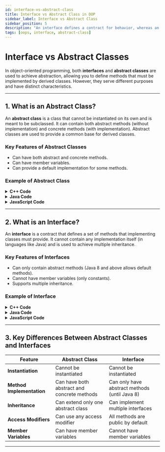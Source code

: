 ```yaml
---
id: interface-vs-abstract-class
title: Interface vs Abstract Class in OOP
sidebar_label: Interface vs Abstract Class
sidebar_position: 5
description: "An interface defines a contract for behavior, whereas an abstract class provides partial implementation. Both are used to achieve abstraction but differ in their design and use cases."
tags: [oops, interface, abstract-class]
---
```


# **Interface vs Abstract Classes**

In object-oriented programming, both **interfaces** and **abstract classes** are used to achieve abstraction, allowing you to define methods that must be implemented by derived classes. However, they serve different purposes and have distinct characteristics.

---

## **1. What is an Abstract Class?**

An **abstract class** is a class that cannot be instantiated on its own and is meant to be subclassed. It can contain both abstract methods (without implementation) and concrete methods (with implementation). Abstract classes are used to provide a common base for derived classes.

### **Key Features of Abstract Classes**
- Can have both abstract and concrete methods.
- Can have member variables.
- Can provide a default implementation for some methods.

### **Example of Abstract Class**

<details>
<summary><strong>C++ Code</strong></summary>

```cpp
#include <iostream>
using namespace std;

class Animal {
public:
    // Abstract method
    virtual void sound() = 0; // Pure virtual function

    void sleep() {
        cout << "Sleeping..." << endl;
    }
};

class Dog : public Animal {
public:
    void sound() {
        cout << "Woof!" << endl;
    }
};

int main() {
    Dog dog;
    dog.sound(); // Calls the sound method
    dog.sleep(); // Calls the sleep method from the Animal class
    return 0;
}
```
</details>

<details>
<summary><strong>Java Code</strong></summary>

```java
abstract class Animal {
    // Abstract method
    abstract void sound();

    void sleep() {
        System.out.println("Sleeping...");
    }
}

class Dog extends Animal {
    void sound() {
        System.out.println("Woof!");
    }
}

public class Main {
    public static void main(String[] args) {
        Dog dog = new Dog();
        dog.sound(); // Calls the sound method
        dog.sleep(); // Calls the sleep method from the Animal class
    }
}
```
</details>

<details>
<summary><strong>JavaScript Code</strong></summary>

```js
//JavaScript doesn't have a built-in concept of abstract classes like in Java or C++, but you can mimic this 
//behavior using a combination of class inheritance and throwing errors when an abstract method is not implemented.

class Animal {
    // Abstract method
    sound() {
        throw new Error("Abstract method 'sound' must be implemented by subclass");
    }

    // Concrete method
    sleep() {
        console.log("Sleeping...");
    }
}

class Dog extends Animal {
    // Implement the abstract method
    sound() {
        console.log("Woof!");
    }
}

// Main code
const dog = new Dog();
dog.sound(); // Calls the sound method
dog.sleep(); // Calls the sleep method from the Animal class

```
</details>

--- 
## **2. What is an Interface?**

An **interface** is a contract that defines a set of methods that implementing classes must provide. It cannot contain any implementation itself (in languages like Java) and is used to achieve multiple inheritance.

### **Key Features of Interfaces**
- Can only contain abstract methods (Java 8 and above allows default methods).
- Cannot have member variables (only constants).
- Supports multiple inheritance.

### **Example of Interface**

<details>
<summary><strong>C++ Code</strong></summary>

```cpp
#include <iostream>
using namespace std;

class IAnimal {
public:
    virtual void sound() = 0; // Pure virtual function
};

class Cat : public IAnimal {
public:
    void sound() {
        cout << "Meow!" << endl;
    }
};

int main() {
    Cat cat;
    cat.sound(); // Calls the sound method
    return 0;
}
```
</details>

<details>
<summary><strong>Java Code</strong></summary>

```java
interface IAnimal {
    void sound(); // Abstract method
}

class Cat implements IAnimal {
    public void sound() {
        System.out.println("Meow!");
    }
}

public class Main {
    public static void main(String[] args) {
        Cat cat = new Cat();
        cat.sound(); // Calls the sound method
    }
}
```
</details>

<details>
<summary><strong>JavaScript Code</strong></summary>

```js
// JavaScript does not have a built-in concept of interfaces like Java or C++, but you can simulate 
// interfaces by defining a structure that classes must follow.

class IAnimal {
    sound() {
        throw new Error("Method 'sound()' must be implemented");
    }
}

class Cat extends IAnimal {
    // Implementing the sound method
    sound() {
        console.log("Meow!");
    }
}

// Main code
const cat = new Cat();
cat.sound(); // Calls the sound method

```
</details>

---

## **3. Key Differences Between Abstract Classes and Interfaces**

| Feature                      | Abstract Class                          | Interface                                   |
|------------------------------|----------------------------------------|---------------------------------------------|
| **Instantiation**            | Cannot be instantiated                 | Cannot be instantiated                      |
| **Method Implementation**     | Can have both abstract and concrete methods | Can only have abstract methods (until Java 8) |
| **Inheritance**              | Can extend only one abstract class     | Can implement multiple interfaces           |
| **Access Modifiers**         | Can use any access modifier            | All methods are public by default           |
| **Member Variables**          | Can have member variables              | Cannot have member variables                |

---